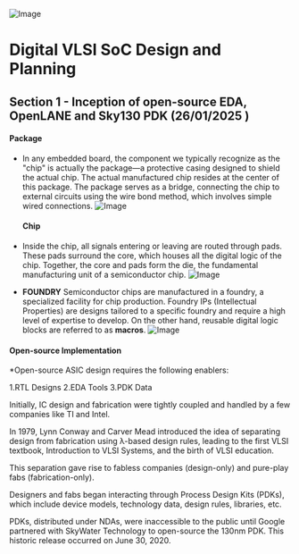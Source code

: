 
<!---
![Digital_VLSI_SoC_Design_ _Planning_(RTL2GDSII_Flow)1](https://github.com/sar123-del/soc-design-and-planning-nasscom-vsd/assets/63997454/92eb860b-7a88-4c6f-8143-ad3e09fd9c5b)
![Digital_VLSI_SoC_Design_ _Planning_(RTL2GDSII_Flow) (1)1](https://github.com/sar123-del/soc-design-and-planning-nasscom-vsd/assets/63997454/4285c5e4-d5df-43e4-b460-ead45ff67f9b)
-->
![Image](https://github.com/user-attachments/assets/8d6a6a03-c821-4f18-9ed0-b326b01e6fb5)
# Digital VLSI SoC Design and Planning
## Section 1 - Inception of open-source EDA, OpenLANE and Sky130 PDK (26/01/2025 )



#### Package

* In any embedded board, the component we typically recognize as the "chip" is actually the package—a protective casing designed to shield the actual chip. The actual manufactured chip resides at the center of this package. The package serves as a bridge, connecting the chip to external circuits using the wire bond method, which involves simple wired connections.
  ![Image](https://github.com/user-attachments/assets/cbae27d0-03ab-4f2e-a779-126775787b1f)
  #### Chip

 * Inside the chip, all signals entering or leaving are routed through pads. These pads surround the core, which houses all the digital logic of the chip. Together, the core    and pads form the die, the fundamental manufacturing unit of a semiconductor chip.
 ![Image](https://github.com/user-attachments/assets/61ba8d2a-273b-4d04-9d6c-b4a5232efa2b)

* **FOUNDRY**
Semiconductor chips are manufactured in a foundry, a specialized facility for chip production. Foundry IPs (Intellectual Properties) are designs tailored to a specific foundry and require a high level of expertise to develop. On the other hand, reusable digital logic blocks are referred to as **macros**.
![Image](https://github.com/user-attachments/assets/2a8cc585-254e-49fb-ad5b-3622df2cfaf0)
#### Open-source Implementation

*Open-source ASIC design requires the following enablers:

1.RTL Designs
2.EDA Tools
3.PDK Data

Initially, IC design and fabrication were tightly coupled and handled by a few companies like TI and Intel.

In 1979, Lynn Conway and Carver Mead introduced the idea of separating design from fabrication using λ-based design rules, leading to the first VLSI textbook, Introduction to VLSI Systems, and the birth of VLSI education.

This separation gave rise to fabless companies (design-only) and pure-play fabs (fabrication-only).

Designers and fabs began interacting through Process Design Kits (PDKs), which include device models, technology data, design rules, libraries, etc.

PDKs, distributed under NDAs, were inaccessible to the public until Google partnered with SkyWater Technology to open-source the 130nm PDK. This historic release occurred on June 30, 2020.








